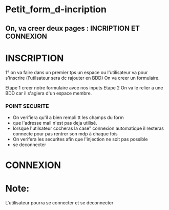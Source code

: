# Petit_form_d-incription

## On, va creer deux pages : INCRIPTION ET CONNEXION

# INSCRIPTION

1° on va faire dans un premier tps un espace ou l'utilisateur 
va pour s'inscrire 
(l'utilsateur sera dc rajouter en BDD)
 On va creer un formulaire.

Etape 1 creer notre formulaire avce nos inputs
Etape 2  On va le relier a une BDD car il s'agiera d'un espace membre.
 
 ### POINT SECURITE
 * On verifiera qu'il a bien rempli tt les champs du form
 * que l'adresse mail n'est pas deja utilisé.
 * lorsque l'utilsateur cocheras la case" connexion automatique il resteras connecte pour pas rentrer son mdp à chaque fois
 * On verifera les securites afin que l'injection ne soit pas possible
 * se deconnecter

# CONNEXION



# Note:
L'utilisateur pourra se connecter et se deconnecter
